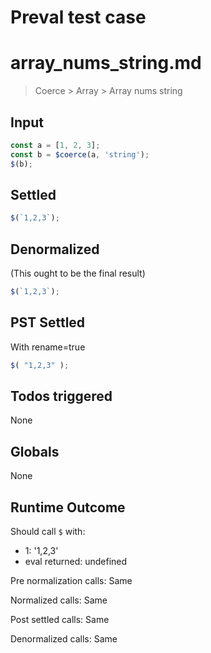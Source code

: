 # Preval test case

# array_nums_string.md

> Coerce > Array > Array nums string

## Input

`````js filename=intro
const a = [1, 2, 3];
const b = $coerce(a, 'string');
$(b);
`````


## Settled


`````js filename=intro
$(`1,2,3`);
`````


## Denormalized
(This ought to be the final result)

`````js filename=intro
$(`1,2,3`);
`````


## PST Settled
With rename=true

`````js filename=intro
$( "1,2,3" );
`````


## Todos triggered


None


## Globals


None


## Runtime Outcome


Should call `$` with:
 - 1: '1,2,3'
 - eval returned: undefined

Pre normalization calls: Same

Normalized calls: Same

Post settled calls: Same

Denormalized calls: Same
